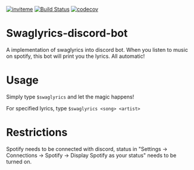 [![inviteme](https://img.shields.io/static/v1?style=flat&logo=discord&logoColor=FFF&label=&message=invite%20me&color=7289DA)](https://top.gg/bot/660170175517032448)
[![Build Status](https://travis-ci.com/flabbet/Swaglyrics-discord-bot.svg?branch=master)](https://travis-ci.com/flabbet/Swaglyrics-discord-bot)
[![codecov](https://codecov.io/gh/flabbet/Swaglyrics-discord-bot/branch/master/graph/badge.svg)](https://codecov.io/gh/flabbet/Swaglyrics-discord-bot)

# Swaglyrics-discord-bot
A implementation of swaglyrics into discord bot. When you listen to music on spotify, this bot will print you the lyrics. All automatic!

# Usage

Simply type `$swaglyrics` and let the magic happens!

For specified lyrics, type `$swaglyrics <song> <artist>`

# Restrictions

Spotify needs to be connected with discord, status in "Settings -> Connections -> Spotify -> Display Spotify as your status" needs to be turned on.

